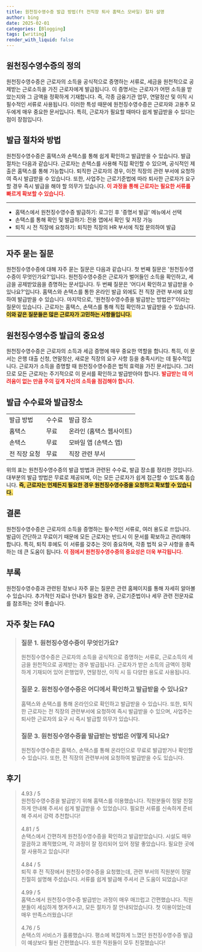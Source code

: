```yaml
---
title: 원천징수영수증 발급 방법(ft 전직장 퇴사 홈택스 모바일) 절차 설명
author: bing
date: 2025-02-01
categories: [Blogging]
tags: [writing]
render_with_liquid: false
---
```



<h2 id='원천징수영수증의 정의'>원천징수영수증의 정의</h2>

<p>원천징수영수증은 근로자의 소득을 공식적으로 증명하는 서류로, 세금을 원천적으로 공제받는 근로소득을 가진 근로자에게 발급됩니다. 이 증명서는 근로자가 어떤 소득을 받았는지와 그 금액을 정확하게 기재합니다. 즉, 각종 금융기관 업무, 연말정산 및 이직 시 필수적인 서류로 사용됩니다. 이러한 특성 때문에 원천징수영수증은 근로자와 고용주 모두에게 매우 중요한 문서입니다. 특히, 근로자가 필요할 때마다 쉽게 발급받을 수 있다는 점이 장점입니다.</p>

<h2 id='발급 절차와 방법'>발급 절차와 방법</h2>

<p>원천징수영수증은 홈택스와 손택스를 통해 쉽게 확인하고 발급받을 수 있습니다. 발급 절차는 다음과 같습니다. 근로자는 손택스를 사용해 직접 확인할 수 있으며, 공식적인 제출은 홈택스를 통해 가능합니다. 퇴직한 근로자의 경우, 이전 직장의 관련 부서에 요청하여 즉시 발급받을 수 있습니다. 또한, 사업주는 근로기준법에 따라 퇴사한 근로자가 요구할 경우 즉시 발급을 해야 할 의무가 있습니다. <b><span style="color: #ee2323;">이 과정을 통해 근로자는 필요한 서류를 빠르게 확보할 수 있습니다.</span></b></p>

<hr />

<ul>
    <li>홈택스에서 원천징수영수증 발급하기: 로그인 후 '증명서 발급' 메뉴에서 선택</li>
    <li>손택스를 통해 확인 및 발급하기: 전용 앱에서 확인 및 저장 가능</li>
    <li>퇴직 시 전 직장에 요청하기: 퇴직한 직장의 HR 부서에 직접 문의하여 발급</li>
</ul>

<hr />

<h2 id='자주 묻는 질문'>자주 묻는 질문</h2>

<p>원천징수영수증에 대해 자주 묻는 질문은 다음과 같습니다. 첫 번째 질문은 '원천징수영수증이 무엇인가요?'입니다. 원천징수영수증은 근로자가 벌어들인 소득을 확인하고, 세금을 공제받았음을 증명하는 문서입니다. 두 번째 질문은 '어디서 확인하고 발급받을 수 있나요?'입니다. 홈택스와 손택스를 통한 온라인 발급 외에도 전 직장 관련 부서에 요청하여 발급받을 수 있습니다. 마지막으로, '원천징수영수증을 발급받는 방법은?'이라는 질문이 있습니다. 근로자는 홈택스, 손택스를 통해 직접 확인하고 발급받을 수 있습니다. <b><span style="background-color: #ffe066;">이와 같은 질문들은 많은 근로자가 고민하는 사항들입니다.</span></b></p>

<h2 id='원천징수영수증 발급의 중요성'>원천징수영수증 발급의 중요성</h2>

<p>원천징수영수증은 근로자의 소득과 세금 증명에 매우 중요한 역할을 합니다. 특히, 이 문서는 은행 대출 신청, 연말정산, 새로운 직장의 요구 사항 등을 충족시키는 데 필수적입니다. 근로자가 소득을 증명할 때 원천징수영수증은 법적 효력을 가진 문서입니다. 그러므로 모든 근로자는 주기적으로 이 문서를 확인하고 발급받아야 합니다. <b><span style="color: #ee2323;">발급받는 데 어려움이 없는 만큼 주의 깊게 자신의 소득을 점검해야 합니다.</span></b></p>

<h2 id='발급 수수료와 발급장소'>발급 수수료와 발급장소</h2>

<table>
    <tr>
        <td>발급 방법</td>
        <td>수수료</td>
        <td>발급 장소</td>
    </tr>
    <tr>
        <td>홈택스</td>
        <td>무료</td>
        <td>온라인 (홈택스 웹사이트)</td>
    </tr>
    <tr>
        <td>손택스</td>
        <td>무료</td>
        <td>모바일 앱 (손택스 앱)</td>
    </tr>
    <tr>
        <td>전 직장 요청</td>
        <td>무료</td>
        <td>직장 관련 부서</td>
    </tr>
</table>

<p>위의 표는 원천징수영수증의 발급 방법과 관련된 수수료, 발급 장소를 정리한 것입니다. 대부분의 발급 방법은 무료로 제공되며, 이는 모든 근로자가 쉽게 접근할 수 있도록 돕습니다. <b><span style="background-color: #ffe066;">즉, 근로자는 언제든지 필요한 경우 원천징수영수증을 요청하고 확보할 수 있습니다.</span></b></p>

<h2 id='결론'>결론</h2>

<p>원천징수영수증은 근로자의 소득을 증명하는 필수적인 서류로, 여러 용도로 쓰입니다. 발급이 간단하고 무료이기 때문에 모든 근로자는 반드시 이 문서를 확보하고 관리해야 합니다. 특히, 퇴직 후에도 이 서류를 갖추는 것이 중요하며, 각종 법적 요구 사항을 충족하는 데 큰 도움이 됩니다. <b><span style="color: #ee2323;">이 점에서 원천징수영수증의 중요성은 더욱 부각됩니다.</span></b></p>

<h2 id='부록'>부록</h2>

<p>원천징수영수증과 관련된 정보나 자주 묻는 질문은 관련 홈페이지를 통해 자세히 알아볼 수 있습니다. 추가적인 자료나 안내가 필요한 경우, 근로기준법이나 세무 관련 전문자료를 참조하는 것이 좋습니다.</p>


<h2 id='자주_찾는_FAQ'>자주 찾는 FAQ</h2>
<div itemscope="" itemtype="https://schema.org/FAQPage"> 
<blockquote> 
<div itemscope="" itemprop="mainEntity" itemtype="https://schema.org/Question"> 
<h3 itemprop="name">질문 1. 원천징수영수증이 무엇인가요?</h3> 
<div itemscope="" itemprop="acceptedAnswer" itemtype="https://schema.org/Answer"> 
<span itemprop="text"> 
<p>원천징수영수증은 근로자의 소득을 공식적으로 증명하는 서류로, 근로소득의 세금을 원천적으로 공제받는 경우 발급됩니다. 근로자가 받은 소득의 금액이 정확하게 기재되어 있어 은행업무, 연말정산, 이직 시 등 다양한 용도로 사용됩니다.</p> 
</span> 
</div> 
</div> 

<div itemscope="" itemprop="mainEntity" itemtype="https://schema.org/Question"> 
<h3 itemprop="name">질문 2. 원천징수영수증은 어디에서 확인하고 발급받을 수 있나요?</h3> 
<div itemscope="" itemprop="acceptedAnswer" itemtype="https://schema.org/Answer"> 
<span itemprop="text"> 
<p>홈택스와 손택스를 통해 온라인으로 확인하고 발급받을 수 있습니다. 또한, 퇴직한 근로자는 전 직장의 관련부서에 요청하여 즉시 발급받을 수 있으며, 사업주는 퇴사한 근로자의 요구 시 즉시 발급할 의무가 있습니다.</p> 
</span> 
</div> 
</div> 

<div itemscope="" itemprop="mainEntity" itemtype="https://schema.org/Question"> 
<h3 itemprop="name">질문 3. 원천징수영수증을 발급받는 방법은 어떻게 되나요?</h3> 
<div itemscope="" itemprop="acceptedAnswer" itemtype="https://schema.org/Answer"> 
<span itemprop="text"> 
<p>원천징수영수증은 홈택스, 손택스를 통해 온라인으로 무료로 발급받거나 확인할 수 있습니다. 또한, 전 직장의 관련부서에 요청하여 발급받을 수도 있습니다.</p> 
</span> 
</div> 
</div> 
</blockquote> 
</div>
<h2 id='후기'>후기</h2>
<div itemscope itemtype="https://schema.org/Product">
  <blockquote>
  <div itemprop="review" itemscope itemtype="https://schema.org/Review">
      <div itemprop="reviewRating" itemscope itemtype="https://schema.org/Rating"> <span itemprop="ratingValue">4.93</span> / <span itemprop="bestRating">5</span> </div>
      <span itemprop="reviewBody">원천징수영수증을 발급받기 위해 홈택스를 이용했습니다. 직원분들이 정말 친절하게 안내해 주셔서 쉽게 발급받을 수 있었습니다. 필요한 서류를 신속하게 준비해 주셔서 강력 추천합니다!</span>
  </div>
  <br>
  <div itemprop="review" itemscope itemtype="https://schema.org/Review">
      <div itemprop="reviewRating" itemscope itemtype="https://schema.org/Rating"> <span itemprop="ratingValue">4.81</span> / <span itemprop="bestRating">5</span> </div>
      <span itemprop="reviewBody">손택스에서 간편하게 원천징수영수증을 확인하고 발급받았습니다. 시설도 매우 깔끔하고 쾌적했으며, 각 과정이 잘 정리되어 있어 정말 좋았습니다. 필요한 곳에 잘 사용하고 있습니다!</span>
  </div>
  <br>
  <div itemprop="review" itemscope itemtype="https://schema.org/Review">
      <div itemprop="reviewRating" itemscope itemtype="https://schema.org/Rating"> <span itemprop="ratingValue">4.84</span> / <span itemprop="bestRating">5</span> </div>
      <span itemprop="reviewBody">퇴직 후 전 직장에서 원천징수영수증을 요청했는데, 관련 부서의 직원분이 정말 친절히 설명해 주셨습니다. 서류를 쉽게 발급해 주셔서 큰 도움이 되었습니다!</span>
  </div>
  <br>
  <div itemprop="review" itemscope itemtype="https://schema.org/Review">
      <div itemprop="reviewRating" itemscope itemtype="https://schema.org/Rating"> <span itemprop="ratingValue">4.99</span> / <span itemprop="bestRating">5</span> </div>
      <span itemprop="reviewBody">홈택스에서 원천징수영수증 발급받는 과정이 매우 매끄럽고 간편했습니다. 직원분들이 세심하게 챙겨주시고, 모든 절차가 잘 안내되었습니다. 첫 이용이었는데 매우 만족스러웠습니다!</span>
  </div>
  <br>
  <div itemprop="review" itemscope itemtype="https://schema.org/Review">
      <div itemprop="reviewRating" itemscope itemtype="https://schema.org/Rating"> <span itemprop="ratingValue">4.76</span> / <span itemprop="bestRating">5</span> </div>
      <span itemprop="reviewBody">손택스의 서비스가 훌륭했습니다. 평소에 복잡하게 느꼈던 원천징수영수증 발급이 예상보다 훨씬 간편했습니다. 또한 직원들이 모두 친절했습니다!</span>
  </div>
  </blockquote>
</div>
